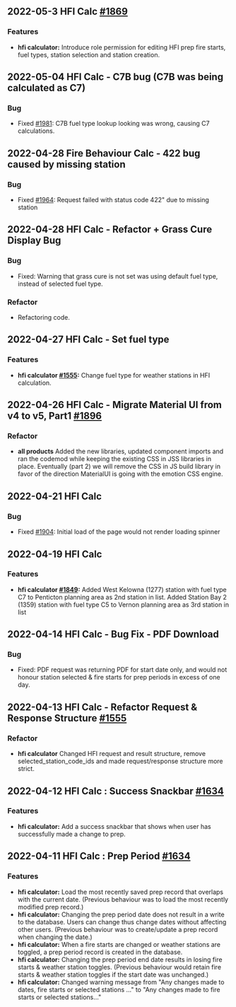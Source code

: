 ## 2022-05-3 HFI Calc [#1869](https://github.com/bcgov/wps/issues/1869)

### Features

- **hfi calculator:** Introduce role permission for editing HFI prep fire starts, fuel types, station selection and station creation.

## 2022-05-04 HFI Calc - C7B bug (C7B was being calculated as C7)

### Bug

- Fixed [#1981](https://github.com/bcgov/wps/issues/1981): C7B fuel type lookup looking was wrong, causing C7 calculations.

## 2022-04-28 Fire Behaviour Calc - 422 bug caused by missing station

### Bug

- Fixed [#1964](https://github.com/bcgov/wps/issues/1964): Request failed with status code 422" due to missing station

## 2022-04-28 HFI Calc - Refactor + Grass Cure Display Bug

### Bug

- Fixed: Warning that grass cure is not set was using default fuel type, instead of selected fuel type.

### Refactor

- Refactoring code.

## 2022-04-27 HFI Calc - Set fuel type

### Features

- **hfi calculator [#1555](https://github.com/bcgov/wps/issues/1555):** Change fuel type for weather stations in HFI calculation.

## 2022-04-26 HFI Calc - Migrate Material UI from v4 to v5, Part1 [#1896](https://app.zenhub.com/workspaces/wildfire-predictive-services-5e321393e038fba5bbe203b8/issues/bcgov/wps/1896)

### Refactor

- **all products** Added the new libraries, updated component imports and ran the codemod while keeping the existing CSS in JSS libraries in place. Eventually (part 2) we will remove the CSS in JS build library in favor of the direction MaterialUI is going with the emotion CSS engine.

## 2022-04-21 HFI Calc

### Bug

- Fixed [#1904](https://github.com/bcgov/wps/issues/1904): Initial load of the page would not render loading spinner

## 2022-04-19 HFI Calc

### Features

- **hfi calculator [#1849](https://github.com/bcgov/wps/issues/1849):** Added West Kelowna (1277) station with fuel type C7 to Penticton planning area as 2nd station in list. Added Station Bay 2 (1359) station with fuel type C5 to Vernon planning area as 3rd station in list

## 2022-04-14 HFI Calc - Bug Fix - PDF Download

### Bug

- Fixed: PDF request was returning PDF for start date only, and would not honour station selected & fire starts for prep periods in excess of one day.

## 2022-04-13 HFI Calc - Refactor Request & Response Structure [#1555](https://github.com/bcgov/wps/issues/1555)

### Refactor

- **hfi calculator** Changed HFI request and result structure, remove selected_station_code_ids and made request/response structure more strict.

## 2022-04-12 HFI Calc : Success Snackbar [#1634](https://github.com/bcgov/wps/issues/1634)

### Features

- **hfi calculator:** Add a success snackbar that shows when user has successfully made a change to prep.

## 2022-04-11 HFI Calc : Prep Period [#1634](https://github.com/bcgov/wps/issues/1634)

### Features

- **hfi calculator:** Load the most recently saved prep record that overlaps with the current date. (Previous behaviour was to load the most recently modified prep record.)
- **hfi calculator:** Changing the prep period date does not result in a write to the database. Users can change thus change dates without affecting other users. (Previous behaviour was to create/update a prep record when changing the date.)
- **hfi calculator:** When a fire starts are changed or weather stations are toggled, a prep period record is created in the database.
- **hfi calculator:** Changing the prep period end date results in losing fire starts & weather station toggles. (Previous behaviour would retain fire starts & weather station toggles if the start date was unchanged.)
- **hfi calculator:** Changed warning message from "Any changes made to dates, fire starts or selected stations ..." to "Any changes made to fire starts or selected stations..."
